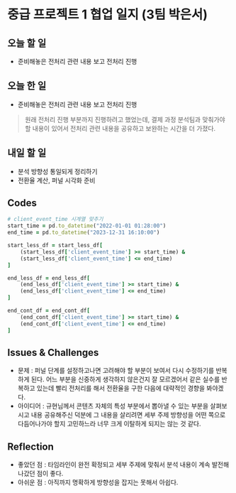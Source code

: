 # 중급 프로젝트 1 협업 일지 (3팀 박은서)

## 오늘 할 일
* 준비해놓은 전처리 관련 내용 보고 전처리 진행
## 오늘 한 일
* 준비해놓은 전처리 관련 내용 보고 전처리 진행
> 원래 전처리 진행 부분까지 진행하려고 했었는데, 결제 과정 분석팀과 맞춰가야할 내용이 있어서 전처리 관련 내용을 공유하고 보완하는 시간을 더 가졌다.
## 내일 할 일
* 분석 방향성 통일되게 정리하기
* 전환율 계산, 퍼널 시각화 준비
## Codes
```ruby
# client_event_time 시계열 맞추기
start_time = pd.to_datetime("2022-01-01 01:28:00")
end_time = pd.to_datetime("2023-12-31 16:10:00")

start_less_df = start_less_df[
    (start_less_df['client_event_time'] >= start_time) & 
    (start_less_df['client_event_time'] <= end_time)
]

end_less_df = end_less_df[
    (end_less_df['client_event_time'] >= start_time) & 
    (end_less_df['client_event_time'] <= end_time)
]

end_cont_df = end_cont_df[
    (end_cont_df['client_event_time'] >= start_time) & 
    (end_cont_df['client_event_time'] <= end_time)
]
```
## Issues & Challenges
* 문제 : 퍼널 단계를 설정하고나면 고려해야 할 부분이 보여서 다시 수정하기를 반복하게 된다. 어느 부분을 신중하게 생각하지 않은건지 잘 모르겠어서 같은 실수를 반복하고 있는데 빨리 전처리를 해서 전환율을 구한 다음에 대략적인 경향을 봐야겠다.
* 아이디어 : 규현님께서 콘텐츠 자체의 특성 부분에서 뽑아낼 수 있는 부분을 살펴보시고 내용 공유해주신 덕분에 그 내용을 살리려면 세부 주제 방향성을 어떤 쪽으로 다듬어나가야 할지 고민하느라 너무 크게 이탈하게 되지는 않는 것 같다.
## Reflection
* 좋았던 점 : 타임라인이 완전 확정되고 세부 주제에 맞춰서 분석 내용이 계속 발전해나갔던 점이 좋다.
* 아쉬운 점 : 아직까지 명확하게 방향성을 잡지는 못해서 아쉽다.
